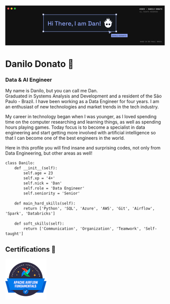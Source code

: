 <img src='assets/github_cover.svg'></img>

# Danilo Donato 👋 
### Data & AI Engineer 

My name is Danilo, but you can call me Dan.
<br>
Graduated in Systems Analysis and Development and a resident of the São Paulo - Brazil. I have been working as a Data Engineer for four years. I am an enthusiast of new technologies and market trends in the tech industry.

My career in technology began when I was younger, as I loved spending time on the computer researching and learning things, as well as spending hours playing games. Today focus is to become a specialist in data engineering and start getting more involved with artificial intelligence so that I can become one of the best engineers in the world.

Here in this profile you will find insane and surprising codes, not only from Data Engineering, but other areas as well!

```
class Danilo:
    def __init__(self):
        self.age = 23
        self.xp = '4+'
        self.nick = 'Dan'
        self.role = 'Data Engineer'
        self.seniority = 'Senior'

    def main_hard_skills(self):
        return ['Python', 'SQL', 'Azure', 'AWS', 'Git', 'Airflow', 'Spark', 'Databricks']

    def soft_skills(self):
        return ['Communication', 'Organization', 'Teamwork', 'Self-taught']

```

Certifications 🥇
------

<a href="https://www.credly.com/badges/3eafd0e8-09db-4e6e-b1f8-69cd1432a6c0/public_url">
<img border="0" alt="Click to check the certification" src="https://raw.githubusercontent.com/darambaris/darambaris/master/astronomer-certification-for-apache-airflow-fundamentals.png">
</a>
